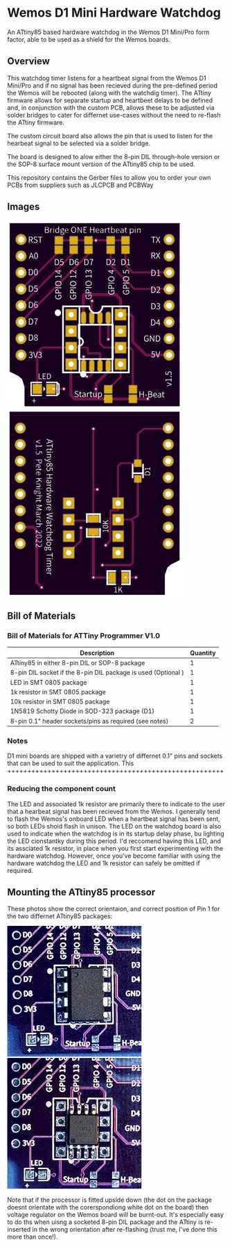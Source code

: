 # Wemos D1 Mini Hardware Watchdog
An ATtiny85 based hardware watchdog in the Wemos D1 Mini/Pro form factor, able to be used as a shield for the Wemos boards. 

## Overview
This watchdog timer listens for a heartbeat signal from the Wemos D1 Mini/Pro and if no signal has been recieved during the 
pre-defined period the Wemos will be rebooted (along with the watchdig timer).
The ATtiny firmware allows for separate startup and heartbeet delays to be defined and, in conjunction with the custom PCB, allows
these to be adjusted via solder bridges to cater for differnet use-cases without the need to re-flash the ATtiny firmware.

The custom circuit board also allows the pin that is used to listen for the hearbeat signal to be selected via a solder bridge.

The board is designed to alow either the 8-pin DIL through-hole version or the SOP-8 surface mount version of the ATtiny85 chip to be used.  

This repository contains the Gerber files to allow you to order your own PCBs from suppliers such as
JLCPCB and PCBWay

## Images
![PCB Front](https://github.com/Peterkn2001/Wemos-D1-Mini-Hardware-Watchdog/blob/main/images/Watchdog_PCB_v1.5_Front.jpg)
![Completed PCB](https://github.com/Peterkn2001/Wemos-D1-Mini-Hardware-Watchdog/blob/main/images/Watchdog_PCB_v1.5_Back.jpg)

## Bill of Materials

### Bill of Materials for ATTiny Programmer V1.0

Description | Quantity
------------ | -------------
ATtiny85 in either 8-pin DIL or SOP-8 package | 1
8-pin DIL socket if the 8-pin DIL package is used (Optional ) | 1
LED in SMT 0805 package | 1
1k resistor in SMT 0805 package | 1
10k resistor in SMT 0805 package | 1
1N5819 Schotty Diode in SOD-323 package (D1) | 1
8-pin 0.1" header sockets/pins as required (see notes) | 2


### Notes
D1 mini boards are shipped with a varietry of differnet 0.1" pins and sockets that can be used to suit the application.
This ++++++++++++++++++++++++++++++++++++++++++++++++++++++

### Reducing the component count
The LED and associated 1k resistor are primarily there to indicate to the user that a hearbeat signal has been recieved from the Wemos.
I generally tend to flash the Wemos's onboard LED when a heartbeat signal has been sent, so both LEDs shoid flash in unison.
The LED on the watchdog board is also used to indicate when the watchdog is in its startup delay phase, bu lighting the LED cionstantky during this period.
I'd reccomend having this LED, and its assciated 1k resistor, in place when you first start experimenting with the hardware watchdog.
However, once you've become familiar with using the hardware watchdog the LED and 1k resistor can safely be omitted if required.

## Mounting the ATtiny85 processor

These photos show the correct orientaion, and correct position of Pin 1 for the two differnet ATtiny85 packages:

![DIL](https://github.com/Peterkn2001/Wemos-D1-Mini-Hardware-Watchdog/blob/main/images/8-pin_DIL.jpg)
![SOP-8 Front](https://github.com/Peterkn2001/Wemos-D1-Mini-Hardware-Watchdog/blob/main/images/SOP-8.jpg)

Note that if the processor is fitted upside down (the dot on the package doesnt orientate with the corerspondiong white dot on the board)
then voltage regulator on the Wemos board will be burnt-out.
It's especially easy to do ths when uisng a socketed 8-pin DIL package and the ATtiny is re-inserted in the wrong orientation after re-flashing
(trust me, I've done this more than once!).



